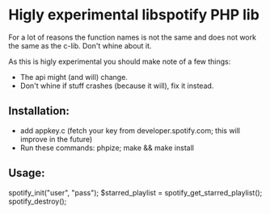 # Higly experimental libspotify PHP lib

For a lot of reasons the function names is not the same and does not work the same as the c-lib. Don't whine about it.

As this is higly experimental you should make note of a few things:
  - The api might (and will) change.
  - Don't whine if stuff crashes (because it will), fix it instead.

## Installation:

  - add appkey.c (fetch your key from developer.spotify.com; this will improve in the future)
  - Run these commands: phpize; make && make install

## Usage:

spotify_init("user", "pass");
$starred_playlist = spotify_get_starred_playlist();
spotify_destroy();
